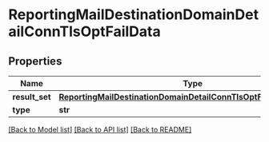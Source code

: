 # ReportingMailDestinationDomainDetailConnTlsOptFailData

## Properties
Name | Type | Description | Notes
------------ | ------------- | ------------- | -------------
**result_set** | [**ReportingMailDestinationDomainDetailConnTlsOptFailDataResultSet**](ReportingMailDestinationDomainDetailConnTlsOptFailDataResultSet.md) |  | [optional] 
**type** | **str** |  | [optional] 

[[Back to Model list]](../README.md#documentation-for-models) [[Back to API list]](../README.md#documentation-for-api-endpoints) [[Back to README]](../README.md)

